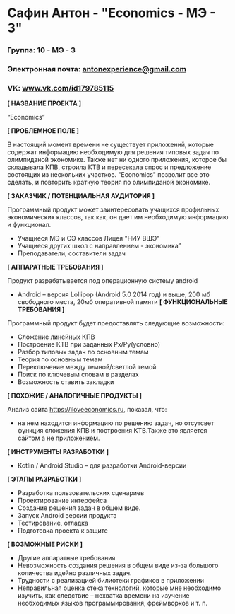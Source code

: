 # Сафин Антон - "Economics - МЭ - 3"

### Группа: 10 - МЭ - 3
### Электронная почта: antonexperience@gmail.com
### VK: www.vk.com/id179785115


**[ НАЗВАНИЕ ПРОЕКТА ]**

“Economics”

**[ ПРОБЛЕМНОЕ ПОЛЕ ]**

В настоящий момент времени не существует приложений, которые содержат информацию необходимую для решения типовых задач по олимпиданой экономике.
Также нет ни одного приложения, которое бы складывала КПВ, строила КТВ и пересекала спрос и предложение состоящих из нескольких участков.
"Economics" позволит все это сделать, и повторить краткую теория по олимпиданой экономике.

**[ ЗАКАЗЧИК / ПОТЕНЦИАЛЬНАЯ АУДИТОРИЯ ]**

Программный продукт может заинтересовать учащихся профильных экономических классов, так как, он дает им необходимую информацию и функционал.

* Учащиеся МЭ и СЭ классов Лицея "НИУ ВШЭ"
* Учащиеся других школ с направлением - экономика”
* Преподаватели, составители задач

**[ АППАРАТНЫЕ ТРЕБОВАНИЯ ]** 

Продукт разрабатывается под операционную систему android

* Android – версия Lollipop (Android 5.0 2014 год) и выше, 200 мб свободного места, 20мб оперативной памяти
**[ ФУНКЦИОНАЛЬНЫЕ ТРЕБОВАНИЯ ]**

Программный продукт будет предоставлять следующие возможности:
* Сложение линейных КПВ
* Построение КТВ при заданных Px/Py(условно)
* Разбор типовых задач по основным темам
* Теория по основным темам
* Переключение между темной/светлой темой
* Поиск по ключевым словам в разделах
* Возможность ставить закладки


**[ ПОХОЖИЕ / АНАЛОГИЧНЫЕ ПРОДУКТЫ ]**

Анализ сайта https://iloveeconomics.ru, показал, что:

* на нем находится информацию по решению задач, но отсутсвет функция сложения КПВ и построения КТВ.Также это является сайтом а не приложением.

**[ ИНСТРУМЕНТЫ РАЗРАБОТКИ ]**

*	Kotlin / Android Studio – для разработки Android-версии

**[ ЭТАПЫ РАЗРАБОТКИ ]**

*	Разработка пользовательских сценариев
*	Проектирование интерфейса
*	Создание решения задач в общем виде.
*	Запуск Android версии продукта
*	Тестирование, отладка
*	Подготовка проекта к защите

**[ ВОЗМОЖНЫЕ РИСКИ ]**

*   Другие аппаратные требования
*	Невозможность создания решения в общем виде из-за большого количества идейно различных задач.
*	Трудности с реализацией билиотеки графиков в приложении
*	Неправильная оценка стека технологий, которые мне необходимо изучить, как следствие – нехватка времени на изучение необходимых языков программирования, фреймворков и т. п.
